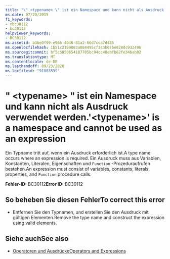 ```yaml
---
title: "\" <typename> \" ist ein Namespace und kann nicht als Ausdruck verwendet werden."
ms.date: 07/20/2015
f1_keywords:
- vbc30112
- bc30112
helpviewer_keywords:
- BC30112
ms.assetid: b3be0f99-e966-4046-81a2-66d7cca7d485
ms.openlocfilehash: 1b51c2199083a084495cf343b67be828dc932496
ms.sourcegitcommit: bf5c5850654187705bc94cc40ebfb62fe346ab02
ms.translationtype: MT
ms.contentlocale: de-DE
ms.lasthandoff: 09/23/2020
ms.locfileid: "91083539"
---
```

# <a name="typename-is-a-namespace-and-cannot-be-used-as-an-expression"></a><span data-ttu-id="4cec6-102">" \<typename> " ist ein Namespace und kann nicht als Ausdruck verwendet werden.</span><span class="sxs-lookup"><span data-stu-id="4cec6-102">'\<typename>' is a namespace and cannot be used as an expression</span></span>

<span data-ttu-id="4cec6-103">Ein Typname tritt auf, wenn ein Ausdruck erforderlich ist.</span><span class="sxs-lookup"><span data-stu-id="4cec6-103">A type name occurs where an expression is required.</span></span> <span data-ttu-id="4cec6-104">Ein Ausdruck muss aus Variablen, Konstanten, Literalen, Eigenschaften und `Function` -Prozeduraufrufen bestehen.</span><span class="sxs-lookup"><span data-stu-id="4cec6-104">An expression must consist of variables, constants, literals, properties, and `Function` procedure calls.</span></span>  
  
 <span data-ttu-id="4cec6-105">**Fehler-ID:** BC30112</span><span class="sxs-lookup"><span data-stu-id="4cec6-105">**Error ID:** BC30112</span></span>  
  
## <a name="to-correct-this-error"></a><span data-ttu-id="4cec6-106">So beheben Sie diesen Fehler</span><span class="sxs-lookup"><span data-stu-id="4cec6-106">To correct this error</span></span>  
  
- <span data-ttu-id="4cec6-107">Entfernen Sie den Typnamen, und erstellen Sie den Ausdruck mit gültigen Elementen.</span><span class="sxs-lookup"><span data-stu-id="4cec6-107">Remove the type name and construct the expression using valid elements.</span></span>  
  
## <a name="see-also"></a><span data-ttu-id="4cec6-108">Siehe auch</span><span class="sxs-lookup"><span data-stu-id="4cec6-108">See also</span></span>

- [<span data-ttu-id="4cec6-109">Operatoren und Ausdrücke</span><span class="sxs-lookup"><span data-stu-id="4cec6-109">Operators and Expressions</span></span>](../programming-guide/language-features/operators-and-expressions/index.md)
